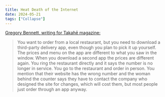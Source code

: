 ```yaml
---
title: Heat Death of the Internet
date: 2024-05-21
tags: ["Collapse"]
---
```


[Gregory Bennett, writing for Takahē magazine:](https://www.takahe.org.nz/heat-death-of-the-internet)

> You want to order from a local restaurant, but you need to download a third-party delivery app, even though you plan to pick it up yourself. The prices and menu on the app are different to what you saw in the window. When you download a second app the prices are different again. You ring the restaurant directly and it says the number is no longer in service. You go to the restaurant and order in person. You mention that their website has the wrong number and the woman behind the counter says they have to contact the company who designed the site for changes, which will cost them, but most people just order through an app anyway.
